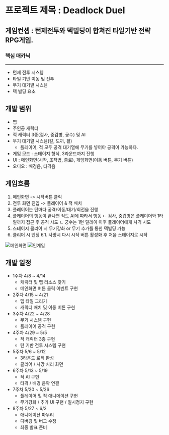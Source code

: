 # 프로젝트 제목 : Deadlock Duel

## 게임컨셉 : 턴제전투와 덱빌딩이 합쳐진 타일기반 전략RPG게임.
### 핵심 매카닉
********
- 턴제 전투 시스템
- 타일 기반 이동 및 전투
- 무기 대기열 시스템
- 덱 빌딩 요소


## 개발 범위
- 맵
- 주인공 캐릭터
- 적 캐릭터 3종(검사, 중갑병, 궁수) 및 AI
- 무기 대기열 시스템(칼, 도끼, 활)
     - 플레이어, 적 모두 공격 대기열에 무기를 넣어야 공격이 가능하다.
- 게임 모드 : 스테이지 형식, 3라운드까지 진행
- UI : 메인화면(시작, 조작법, 종료), 게임화면(이동 버튼, 무기 버튼)
- 오디오 : 배경음, 타격음

## 게임흐름
1. 메인화면 -> 시작버튼 클릭
2. 전투 화면 진입 -> 플레이어 & 적 배치
3. 플레이어는 턴마다 공격/이동/대기/회전을 진행
4. 플레이어의 행동이 끝나면 적도 AI에 따라서 행동
   ㄴ 검사, 중갑병은 플레이어와 1타일까지 접근 후 공격 시도
   ㄴ 궁수는 1턴 딜레이 이후 플레이어에게 사격 시도
5. 스테이지 클리어 시 무기강화 or 무기 추가를 통한 덱빌딩 가능
6. 클리어 시 엔딩
6.1. 사망시 다시 시작 버튼 활성화 후 처음 스테이지로 시작

![메인화면](https://github.com/user-attachments/assets/f4e5bb20-d148-456a-9ea2-74eb5db0952b)
![인게임](https://github.com/user-attachments/assets/4be95c7e-fb89-4f7c-bb68-e6234943148f)

## 개발 일정
   - 1주차   4/8 ~ 4/14
        - 캐릭터 및 맵 리소스 찾기
        - 메인화면 버튼 클릭 이벤트 구현
   - 2주차	4/15 ~ 4/21
        - 맵 타일 그리기
        - 캐릭터 배치 및 이동 버튼 구현
   - 3주차	4/22 ~ 4/28
        - 무기 시스템 구현
        - 플레이어 공격 구현
   - 4주차	4/29 ~ 5/5 
        - 적 캐릭터 3종 구현
        - 턴 기반 전투 시스템 구현
   - 5주차	5/6 ~ 5/12 
        - 3라운드 로직 완성
        - 클리어 / 사망 처리 화면
   - 6주차	5/13 ~ 5/19 
        - 적 AI 구현
        - 타격 / 배경 음악 연결
   - 7주차	5/20 ~ 5/26 
        - 플레이어 및 적 애니메이션 구현
        - 무기강화 / 추가 UI 구현 / 일시정지 구현
   - 8주차	5/27 ~ 6/2  
        - 애니메이션 마무리
        - 디버깅 및 버그 수정
        - 최종 발표 준비
